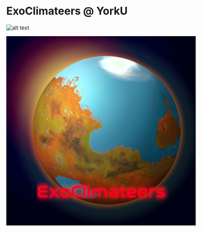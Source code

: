 # ExoClimateers @ YorkU

![alt text](https://github.com/ExoClimateers/.github/habitable-mars_jparsons2023_icon.png "ExoClimateers Logo")

![alt text](./habitable-mars_jparsons2023_icon.png "ExoClimateers Logo")
